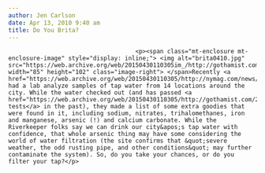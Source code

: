 ```yaml
---
author: Jen Carlson
date: Apr 13, 2010 9:40 am
title: Do You Brita?
---
```


	
										<p><span class="mt-enclosure mt-enclosure-image" style="display: inline;"> <img alt="brita0410.jpg" src="https://web.archive.org/web/20150430110305im_/http://gothamist.com/attachments/arts_jen/brita0410.jpg" width="85" height="102" class="image-right"> </span>Recently <a href="https://web.archive.org/web/20150430110305/http://nymag.com/news/intelligencer/topic/65376/">NYMag</a> had a lab analyze samples of tap water from 14 locations around the city. While the water checked out (and has passed <a href="https://web.archive.org/web/20150430110305/http://gothamist.com/2008/07/10/tap_water_taste_test_at_amnh.php">taste tests</a> in the past), they made a list of some extra goodies that were found in it, including sodium, nitrates, trihalomethanes, iron and manganese, arsenic (!) and calcium carbonate. While the Riverkeeper folks say we can drink our city&apos;s tap water with confidence, that whole arsenic thing may have some considering the world of water filtration (the site confirms that &quot;severe weather, the odd rusting pipe, and other conditions&quot; may further contaminate the system). So, do you take your chances, or do you filter your tap?</p>					
										
									
				